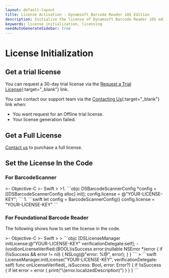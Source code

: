 ```yaml
---
layout: default-layout
title: License Activation - Dynamsoft Barcode Reader iOS Edition
description: Initialize the license of Dynamsoft Barcode Reader iOS edition.
keywords: license initialization, licensing
needAutoGenerateSidebar: true
---
```


# License Initialization

## Get a trial license

You can request a 30-day trial license via the [Request a Trial License](https://www.dynamsoft.com/customer/license/trialLicense?product=dbr&utm_source=docs&package=mobile){:target="_blank"} link.

You can contact our support team via the [Contacting Us](https://www.dynamsoft.com/contact/){:target="_blank"} link when:

- You want request for an Offline trial license.
- Your license generation failed.

## Get a Full License

<a href="https://www.dynamsoft.com/company/contact" target="_blank">Contact us</a> to purchase a full license.

## Set the License In the Code

### For BarcodeScanner

<div class="sample-code-prefix"></div>
>- Objective-C
>- Swift
>
>1. 
```objc
DSBarcodeScannerConfig *config = [[DSBarcodeScannerConfig alloc] init];
config.license = @"YOUR-LICENSE-KEY";
```
1. 
```swift
let config = BarcodeScannerConfig()
config.license = "YOUR-LICENSE-KEY"
```

### For Foundational Barcode Reader

The following shows how to set the license in the code.

<div class="sample-code-prefix template2"></div>
   >- Objective-C
   >- Swift
   >
> 
```objc
[DSLicenseManager initLicense:@"YOUR-LICENSE-KEY" verificationDelegate:self];
- (void)onLicenseVerified:(BOOL)isSuccess error:(nullable NSError *)error {
    if (!isSuccess && error != nil) {
        NSLog(@"error: %@", error);
    }
}
```
>
```swift
LicenseManager.initLicense("YOUR-LICENSE-KEY", verificationDelegate: self)
func onLicenseVerified(_ isSuccess: Bool, error: Error?) {
   if !isSuccess {
          if let error = error {
             print("\(error.localizedDescription)")
          }
   }
}
```
